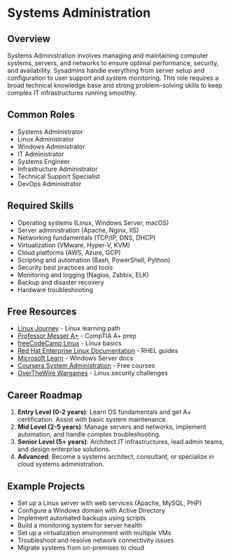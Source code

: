 # Systems Administration

## Overview
Systems Administration involves managing and maintaining computer systems, servers, and networks to ensure optimal performance, security, and availability. Sysadmins handle everything from server setup and configuration to user support and system monitoring. This role requires a broad technical knowledge base and strong problem-solving skills to keep complex IT infrastructures running smoothly.

## Common Roles
- Systems Administrator
- Linux Administrator
- Windows Administrator
- IT Administrator
- Systems Engineer
- Infrastructure Administrator
- Technical Support Specialist
- DevOps Administrator

## Required Skills
- Operating systems (Linux, Windows Server, macOS)
- Server administration (Apache, Nginx, IIS)
- Networking fundamentals (TCP/IP, DNS, DHCP)
- Virtualization (VMware, Hyper-V, KVM)
- Cloud platforms (AWS, Azure, GCP)
- Scripting and automation (Bash, PowerShell, Python)
- Security best practices and tools
- Monitoring and logging (Nagios, Zabbix, ELK)
- Backup and disaster recovery
- Hardware troubleshooting

## Free Resources
- [Linux Journey](https://linuxjourney.com/) - Linux learning path
- [Professor Messer A+](https://www.youtube.com/c/ProfessorMesser) - CompTIA A+ prep
- [freeCodeCamp Linux](https://www.freecodecamp.org/news/linux-basics/) - Linux basics
- [Red Hat Enterprise Linux Documentation](https://access.redhat.com/documentation/en-us/red_hat_enterprise_linux/) - RHEL guides
- [Microsoft Learn](https://learn.microsoft.com/en-us/windows-server/) - Windows Server docs
- [Coursera System Administration](https://www.coursera.org/courses?query=system%20administration) - Free courses
- [OverTheWire Wargames](https://overthewire.org/wargames/) - Linux security challenges

## Career Roadmap
1. **Entry Level (0-2 years)**: Learn OS fundamentals and get A+ certification. Assist with basic system maintenance.
2. **Mid Level (2-5 years)**: Manage servers and networks, implement automation, and handle complex troubleshooting.
3. **Senior Level (5+ years)**: Architect IT infrastructures, lead admin teams, and design enterprise solutions.
4. **Advanced**: Become a systems architect, consultant, or specialize in cloud systems administration.

## Example Projects
- Set up a Linux server with web services (Apache, MySQL, PHP)
- Configure a Windows domain with Active Directory
- Implement automated backups using scripts
- Build a monitoring system for server health
- Set up a virtualization environment with multiple VMs
- Troubleshoot and resolve network connectivity issues
- Migrate systems from on-premises to cloud
